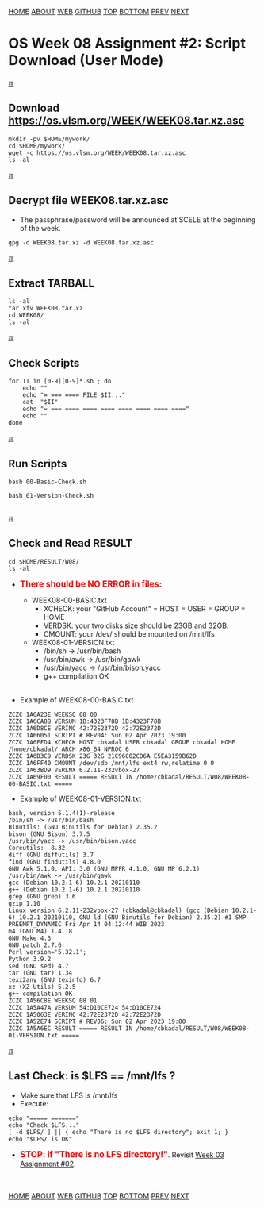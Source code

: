 ---
---
[HOME](index.md)
[ABOUT](README.md)
[WEB](https://osp4diss.vlsm.org/)
[GITHUB](https://github.com/os2xx/osp4diss/)
[TOP](#)
[BOTTOM](#endofpage)
[PREV](W08-01.md)
[NEXT](W08-03.md)

# OS Week 08 Assignment #2: Script Download (User Mode)

[&#x213C;](#endofpage)<br id="idx00">
## Download <https://os.vlsm.org/WEEK/WEEK08.tar.xz.asc>
```
mkdir -pv $HOME/mywork/
cd $HOME/mywork/
wget -c https://os.vlsm.org/WEEK/WEEK08.tar.xz.asc
ls -al

```

[&#x213C;](#)<br id="idx01">
## Decrypt file WEEK08.tar.xz.asc

* The passphrase/password will be announced at SCELE at the beginning of the week.

```
gpg -o WEEK08.tar.xz -d WEEK08.tar.xz.asc

```

[&#x213C;](#)<br id="idx02">
## Extract TARBALL
```
ls -al
tar xfv WEEK08.tar.xz
cd WEEK08/
ls -al

```

[&#x213C;](#)<br id="idx03">
## Check Scripts
```
for II in [0-9][0-9]*.sh ; do
    echo ""
    echo "= === ==== FILE $II..."
    cat  "$II"
    echo "= === ==== ==== ==== ==== ==== ==== ===="
    echo ""
done

```

[&#x213C;](#)<br id="idx04">
## Run Scripts
```
bash 00-Basic-Check.sh

bash 01-Version-Check.sh


```

[&#x213C;](#)<br id="idx05">
## Check and Read RESULT
```
cd $HOME/RESULT/W08/
ls -al

```

* <span style="color:red; font-weight:bold; font-size:larger;">There should be NO ERROR in files:</span>
  * WEEK08-00-BASIC.txt
    * XCHECK: your "GitHub Account" = HOST = USER = GROUP = HOME
    * VERDSK: your two disks size should be 23GB and 32GB.
    * CMOUNT: your /dev/ should be mounted on /mnt/lfs
  * WEEK08-01-VERSION.txt
    * /bin/sh -> /usr/bin/bash
    * /usr/bin/awk -> /usr/bin/gawk
    * /usr/bin/yacc -> /usr/bin/bison.yacc
    * g++ compilation OK<br><br>

* Example of WEEK08-00-BASIC.txt

```
ZCZC 1A6A23E WEEKSQ 08 00
ZCZC 1A6CA88 VERSUM 1B:4323F78B 1B:4323F78B
ZCZC 1A6D8CE VERINC 42:72E2372D 42:72E2372D
ZCZC 1A66051 SCRIPT # REV04: Sun 02 Apr 2023 19:00
ZCZC 1A6EFD4 XCHECK HOST cbkadal USER cbkadal GROUP cbkadal HOME /home/cbkadal/ ARCH x86_64 NPROC 6
ZCZC 1A6D3C9 VERDSK 23G 32G 21C96C02CD6A E5EA3159B62D
ZCZC 1A6FF40 CMOUNT /dev/sdb /mnt/lfs ext4 rw,relatime 0 0
ZCZC 1A63BD9 VERLNX 6.2.11-232vbox-27
ZCZC 1A69F00 RESULT ===== RESULT IN /home/cbkadal/RESULT/W08/WEEK08-00-BASIC.txt =====

```

* Example of WEEK08-01-VERSION.txt

```
bash, version 5.1.4(1)-release
/bin/sh -> /usr/bin/bash
Binutils: (GNU Binutils for Debian) 2.35.2
bison (GNU Bison) 3.7.5
/usr/bin/yacc -> /usr/bin/bison.yacc
Coreutils:  8.32
diff (GNU diffutils) 3.7
find (GNU findutils) 4.8.0
GNU Awk 5.1.0, API: 3.0 (GNU MPFR 4.1.0, GNU MP 6.2.1)
/usr/bin/awk -> /usr/bin/gawk
gcc (Debian 10.2.1-6) 10.2.1 20210110
g++ (Debian 10.2.1-6) 10.2.1 20210110
grep (GNU grep) 3.6
gzip 1.10
Linux version 6.2.11-232vbox-27 (cbkadal@cbkadal) (gcc (Debian 10.2.1-6) 10.2.1 20210110, GNU ld (GNU Binutils for Debian) 2.35.2) #1 SMP PREEMPT_DYNAMIC Fri Apr 14 04:12:44 WIB 2023
m4 (GNU M4) 1.4.18
GNU Make 4.3
GNU patch 2.7.6
Perl version='5.32.1';
Python 3.9.2
sed (GNU sed) 4.7
tar (GNU tar) 1.34
texi2any (GNU texinfo) 6.7
xz (XZ Utils) 5.2.5
g++ compilation OK
ZCZC 1A56C8E WEEKSQ 08 01
ZCZC 1A5A47A VERSUM 54:D10CE724 54:D10CE724
ZCZC 1A5063E VERINC 42:72E2372D 42:72E2372D
ZCZC 1A52E74 SCRIPT # REV06: Sun 02 Apr 2023 19:00
ZCZC 1A5A6EC RESULT ===== RESULT IN /home/cbkadal/RESULT/W08/WEEK08-01-VERSION.txt =====

```

[&#x213C;](#)<br id="idx06">
## Last Check: is $LFS == /mnt/lfs ?
* Make sure that LFS is /mnt/lfs
* Execute:

```
echo "===== ======="
echo "Check $LFS..."
[ -d $LFS/ ] || { echo "There is no $LFS directory"; exit 1; }
echo "$LFS/ is OK"

```

* <span style="color:red; font-weight:bold; font-size:larger;">STOP: if 
  "There is no LFS directory!"</span>. Revisit [Week 03 Assignment #02](W03-02.md).



<br id="endofpage"><br>
[HOME](index.md)
[ABOUT](README.md)
[WEB](https://osp4diss.vlsm.org/)
[GITHUB](https://github.com/os2xx/osp4diss/)
[TOP](#)
[BOTTOM](#endofpage)
[PREV](W08-01.md)
[NEXT](W08-03.md)
<br>

